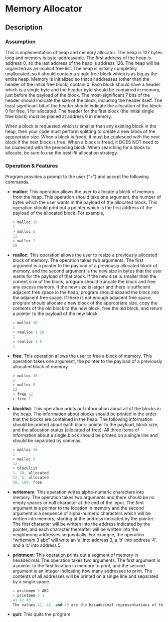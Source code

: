 # Memory Allocator

## Description

### Assumption

This is implementation of heap and memory allocator. The heap is 127 bytes long and memory is byte-addressable. The first address of the heap is address 0, so the last address of the heap is address 126. The heap will be organized as an implicit free list. The heap is initially completely unallocated, so it should contain a single free block which is as big as the entire heap. Memory is initialized so that all addresses (other than the header of the initial free block) contain 0. Each block should have a header which is a single byte and the header byte should be contained in memory, just before the payload of the block. The most-significant 7 bits of the header should indicate the size of the block, including the header itself. The least significant bit of the header should indicate the allocation of the block: 0 for free, 1 for allocated. The header for the first block (the initial single free block) must be placed at address 0 in memory.


When a block is requested which is smaller than any existing block in the heap, then your code must perform splitting to create a new block of the appropriate size. When a block is freed, it must be coalesced with the next block if the next block is free. When a block is freed, it DOES NOT need to be coalesced with the preceding block. When searching for a block to allocate, be sure to use the best-fit allocation strategy.

### Operation & Features

Program provides a prompt to the user (“>”) and accept the following commands.

- **malloc**: This operation allows the user to allocate a block of memory from the heap. This operation should take one argument, the number of bytes which the user wants in the payload of the allocated block. This operation should print out a pointer which is the first address of the payload of the allocated block. For example,
  ```cpp
  > malloc 10
  1
  > malloc 5
  12
  > malloc 2
  18

- **realloc**: This operation allows the user to resize a previously allocated block of memory. The operation takes two arguments. The first argument is a pointer to the payload of a previously allocated block of memory, and the second argument is the new size in bytes that the user wants for the payload of that block. If the new size is smaller than the current size of the block, program should truncate the block and free any excess memory. If the new size is larger and there is sufficient adjacent free space in the heap, program should expand the block into the adjacent free space. If there is not enough adjacent free space, program should allocate a new block of the appropriate size, copy the contents of the old block to the new block, free the old block, and return a pointer to the payload of the new block.
  ```cpp
  > malloc 10
  1
  > realloc 1 20
  1
  > realloc 1 5
  1

- **free**: This operation allows the user to free a block of memory. This operation takes one argument, the pointer to the payload of a previously allocated block of memory.
  ```cpp
  > malloc 10
  1
  > malloc 5
  12
  > free 12
  > free 1

- **blocklist**: This operation prints out information about all of the blocks in the heap. The information about blocks should be printed in the order that the blocks are contained in the heap. The following information should be printed about each block: pointer to the payload, block size, and the allocation status (allocated of free). All three items of information about a single block should be printed on a single line and should be separated by commas.
  ```cpp
  > malloc 10
  1
  > malloc 5
  12
  > blocklist
  1, 10, allocated
  12, 5, allocated
  18, 109, free

- **writemem**: This operation writes alpha-numeric characters into memory. The operation takes two arguments and there should be no empty spaces or null character at the end of the input. The first argument is a pointer to the location in memory and the second argument is a sequence of alpha-numeric characters which will be written into memory, starting at the address indicated by the pointer. The first character will be written into the address indicated by the pointer, and each character thereafter will be written into the neighboring addresses sequentially. For example, the operation “writemem 3 abc” will write an ‘a’ into address 3, a ‘b’ into address ‘4’, and a ‘c’ into address 5.

- **printmem**: This operation prints out a segment of memory in hexadecimal. The operation takes two arguments. The first argument is a pointer to the first location in memory to print, and the second argument is an integer indicating how many addresses to print. The contents of all addresses will be printed on a single line and separated by a single space.

  ```cpp
  > writemem 5 ABC
  > printmem 5 3
  41 42 43
  The values 41, 42, and 43 are the hexadecimal representations of the ASCII values of the characters ‘A’, ‘B’, and ‘C’.

- **quit**: This quits the program.


